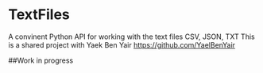 # TextFiles
A convinent Python API for working with the text files CSV, JSON, TXT
This is a shared project with Yaek Ben Yair https://github.com/YaelBenYair

##Work in progress
